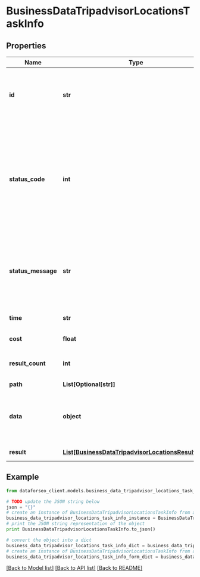 # BusinessDataTripadvisorLocationsTaskInfo


## Properties

Name | Type | Description | Notes
------------ | ------------- | ------------- | -------------
**id** | **str** | task identifier unique task identifier in our system in the UUID format | [optional] 
**status_code** | **int** | status code of the task generated by DataForSEO, can be within the following range: 10000-60000 you can find the full list of the response codes here | [optional] 
**status_message** | **str** | informational message of the task you can find the full list of general informational messages here | [optional] 
**time** | **str** | execution time, seconds | [optional] 
**cost** | **float** | total tasks cost, USD | [optional] 
**result_count** | **int** | number of elements in the result array | [optional] 
**path** | **List[Optional[str]]** | URL path | [optional] 
**data** | **object** | contains the same parameters that you specified in the POST request | [optional] 
**result** | [**List[BusinessDataTripadvisorLocationsResultInfo]**](BusinessDataTripadvisorLocationsResultInfo.md) | array of results | [optional] 

## Example

```python
from dataforseo_client.models.business_data_tripadvisor_locations_task_info import BusinessDataTripadvisorLocationsTaskInfo

# TODO update the JSON string below
json = "{}"
# create an instance of BusinessDataTripadvisorLocationsTaskInfo from a JSON string
business_data_tripadvisor_locations_task_info_instance = BusinessDataTripadvisorLocationsTaskInfo.from_json(json)
# print the JSON string representation of the object
print BusinessDataTripadvisorLocationsTaskInfo.to_json()

# convert the object into a dict
business_data_tripadvisor_locations_task_info_dict = business_data_tripadvisor_locations_task_info_instance.to_dict()
# create an instance of BusinessDataTripadvisorLocationsTaskInfo from a dict
business_data_tripadvisor_locations_task_info_form_dict = business_data_tripadvisor_locations_task_info.from_dict(business_data_tripadvisor_locations_task_info_dict)
```
[[Back to Model list]](../README.md#documentation-for-models) [[Back to API list]](../README.md#documentation-for-api-endpoints) [[Back to README]](../README.md)


